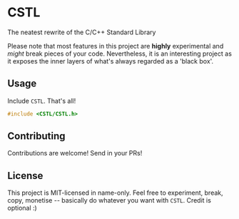 # CSTL
The neatest rewrite of the C/C++ Standard Library 

Please note that most features in this project are **highly** experimental and *might* break pieces of your code. 
Nevertheless, it is an interesting project as it exposes the inner layers of what's always regarded as a 'black box'. 

## Usage 
Include `CSTL`. That's all!
```c
#include <CSTL/CSTL.h>
```

## Contributing
Contributions are welcome! Send in your PRs!

## License
This project is MIT-licensed in name-only. Feel free to experiment, break, copy, monetise -- basically do whatever you want with `CSTL`. Credit is optional :)
